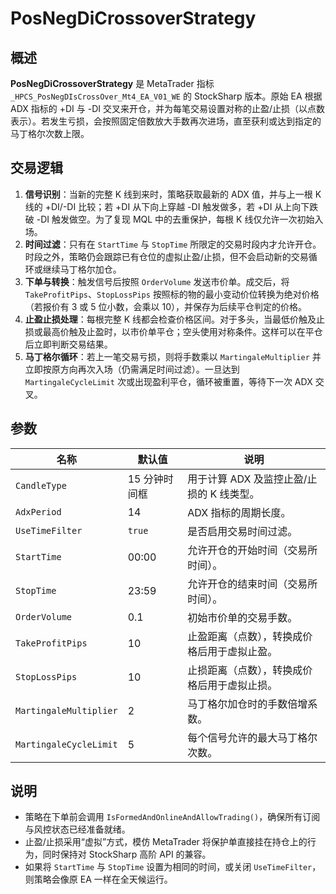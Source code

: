 # PosNegDiCrossoverStrategy

## 概述
**PosNegDiCrossoverStrategy** 是 MetaTrader 指标 `_HPCS_PosNegDIsCrossOver_Mt4_EA_V01_WE` 的 StockSharp 版本。原始 EA 根据 ADX
指标的 +DI 与 -DI 交叉来开仓，并为每笔交易设置对称的止盈/止损（以点数表示）。若发生亏损，会按照固定倍数放大手数再次进场，直至获利或达到指定的马丁格尔次数上限。

## 交易逻辑
1. **信号识别**：当新的完整 K 线到来时，策略获取最新的 ADX 值，并与上一根 K 线的 +DI/-DI 比较；若 +DI 从下向上穿越 -DI 触发做多，若 +DI 从上向下跌破 -DI 触发做空。为了复现 MQL 中的去重保护，每根 K 线仅允许一次初始入场。
2. **时间过滤**：只有在 `StartTime` 与 `StopTime` 所限定的交易时段内才允许开仓。时段之外，策略仍会跟踪已有仓位的虚拟止盈/止损，但不会启动新的交易循环或继续马丁格尔加仓。
3. **下单与转换**：触发信号后按照 `OrderVolume` 发送市价单。成交后，将 `TakeProfitPips`、`StopLossPips` 按照标的物的最小变动价位转换为绝对价格（若报价有 3 或 5 位小数，会乘以 10），并保存为后续平仓判定的价格。
4. **止盈止损处理**：每根完整 K 线都会检查价格区间。对于多头，当最低价触及止损或最高价触及止盈时，以市价单平仓；空头使用对称条件。这样可以在平仓后立即判断交易结果。
5. **马丁格尔循环**：若上一笔交易亏损，则将手数乘以 `MartingaleMultiplier` 并立即按原方向再次入场（仍需满足时间过滤）。一旦达到 `MartingaleCycleLimit` 次或出现盈利平仓，循环被重置，等待下一次 ADX 交叉。

## 参数
| 名称 | 默认值 | 说明 |
| ---- | ------ | ---- |
| `CandleType` | 15 分钟时间框 | 用于计算 ADX 及监控止盈/止损的 K 线类型。 |
| `AdxPeriod` | 14 | ADX 指标的周期长度。 |
| `UseTimeFilter` | `true` | 是否启用交易时间过滤。 |
| `StartTime` | 00:00 | 允许开仓的开始时间（交易所时间）。 |
| `StopTime` | 23:59 | 允许开仓的结束时间（交易所时间）。 |
| `OrderVolume` | 0.1 | 初始市价单的交易手数。 |
| `TakeProfitPips` | 10 | 止盈距离（点数），转换成价格后用于虚拟止盈。 |
| `StopLossPips` | 10 | 止损距离（点数），转换成价格后用于虚拟止损。 |
| `MartingaleMultiplier` | 2 | 马丁格尔加仓时的手数倍增系数。 |
| `MartingaleCycleLimit` | 5 | 每个信号允许的最大马丁格尔次数。 |

## 说明
- 策略在下单前会调用 `IsFormedAndOnlineAndAllowTrading()`，确保所有订阅与风控状态已经准备就绪。
- 止盈/止损采用“虚拟”方式，模仿 MetaTrader 将保护单直接挂在持仓上的行为，同时保持对 StockSharp 高阶 API 的兼容。
- 如果将 `StartTime` 与 `StopTime` 设置为相同的时间，或关闭 `UseTimeFilter`，则策略会像原 EA 一样在全天候运行。
